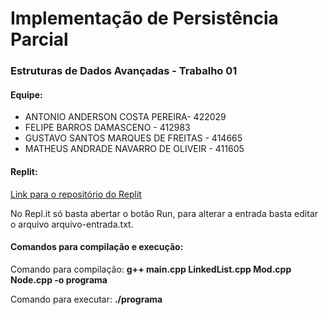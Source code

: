 # Implementação de Persistência Parcial
### Estruturas de Dados Avançadas - Trabalho 01

#### Equipe:
- ANTONIO ANDERSON COSTA PEREIRA- 422029
- FELIPE BARROS DAMASCENO - 412983
- GUSTAVO SANTOS MARQUES DE FREITAS - 414665
- MATHEUS ANDRADE NAVARRO DE OLIVEIR - 411605

#### Replit:

[Link para o repositório do Replit]( https://replit.com/join/xrbpiyayvh-felipebarros16)

No Repl.it só basta abertar o botão Run, para alterar a entrada basta editar o arquivo arquivo-entrada.txt.

#### Comandos para compilação e execução:

Comando para compilação: **g++ main.cpp LinkedList.cpp Mod.cpp Node.cpp -o programa**

Comando para executar: **./programa**
